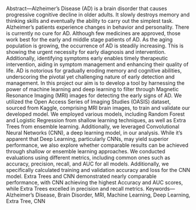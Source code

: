 Abstract—Alzheimer’s Disease (AD) is a brain disorder that
causes progressive cognitive decline in older adults. It slowly
destroys memory and thinking skills and eventually the ability
to carry out the simplest task. Alzheimer’s patients experience
changes in behavior and personality. There is currently no cure
for AD. Although few medicines are approved, those work best
for the early and middle stage patients of AD. As the aging
population is growing, the occurrence of AD is steadily increasing.
This is showing the urgent necessity for early diagnosis and
intervention. Additionally, identifying symptoms early enables
timely therapeutic intervention, aiding in symptom management
and enhancing their quality of life. AD is notorious for gradually
eroding memory and cognitive abilities, underscoring the pivotal
yet challenging nature of early detection and management. In
this project our aim is to develop a tool by harnessing the
power of machine learning and deep learning to filter through
Magnetic Resonance Imaging (MRI) images for detecting the
early signs of AD. We utilized the Open Access Series of Imaging
Studies (OASIS) dataset, sourced from Kaggle, comprising MRI
brain images, to train and validate our developed model. We
employed various models, including Random Forest and Logistic
Regression from shallow learning techniques, as well as Extra
Trees from ensemble learning. Additionally, we leveraged Convolutional
Neural Networks (CNN), a deep learning model, in our
analysis. While it’s apparent that Deep Learning, particularly
CNNs, may yield superior performance, we also explore whether
comparable results can be achieved through shallow or ensemble
learning approaches. We conducted evaluations using different
metrics, including common ones such as accuracy, precision,
recall, and AUC for all models. Additionally, we specifically
calculated training and validation accuracy and loss for the CNN
model. Extra Trees and CNN demonstrated nearly comparable
performance, with CNN achieving the highest Accuracy and AUC
scores, while Extra Trees excelled in precision and recall metrics.
Keywords—Alzheimer’s Disease, Brain Disorder, MRI, Machine
Learning, Deep Learning, Extra Tree, CNN

